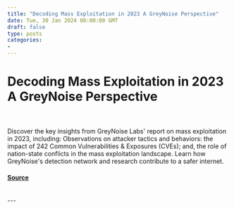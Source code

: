 ```yaml
---
title: "Decoding Mass Exploitation in 2023 A GreyNoise Perspective"
date: Tue, 30 Jan 2024 00:00:00 GMT
draft: false
type: posts
categories: 
- 
---
```

# Decoding Mass Exploitation in 2023 A GreyNoise Perspective

<br/>

<br/>
Discover the key insights from GreyNoise Labs' report on mass exploitation in 2023, including: Observations on attacker tactics and behaviors: the impact of 242 Common Vulnerabilities & Exposures (CVEs); and, the role of nation-state conflicts in the mass exploitation landscape. Learn how GreyNoise's detection network and research contribute to a safer internet.

#### [Source](https://www.greynoise.io/blog/decoding-mass-exploitation-in-2023-a-greynoise-perspective)

<br/>
---
